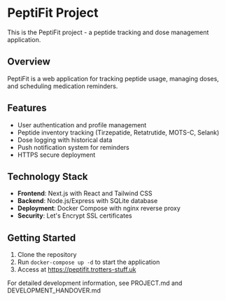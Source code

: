 # PeptiFit Project

This is the PeptiFit project - a peptide tracking and dose management application.

## Overview
PeptiFit is a web application for tracking peptide usage, managing doses, and scheduling medication reminders.

## Features
- User authentication and profile management
- Peptide inventory tracking (Tirzepatide, Retatrutide, MOTS-C, Selank)
- Dose logging with historical data
- Push notification system for reminders
- HTTPS secure deployment

## Technology Stack
- **Frontend**: Next.js with React and Tailwind CSS
- **Backend**: Node.js/Express with SQLite database
- **Deployment**: Docker Compose with nginx reverse proxy
- **Security**: Let's Encrypt SSL certificates

## Getting Started
1. Clone the repository
2. Run `docker-compose up -d` to start the application
3. Access at https://peptifit.trotters-stuff.uk

For detailed development information, see PROJECT.md and DEVELOPMENT_HANDOVER.md
